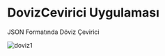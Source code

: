 # DovizCevirici Uygulaması

JSON Formatında Döviz Çevirici

![doviz1](https://user-images.githubusercontent.com/35347062/52351150-2b55ef80-2a3b-11e9-9f38-4c2e1888b02e.PNG)

